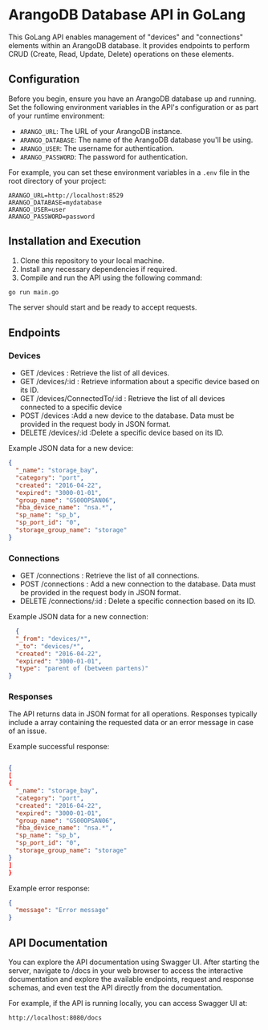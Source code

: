 # ArangoDB Database API in GoLang

This GoLang API enables management of "devices" and "connections" elements within an ArangoDB database. It provides endpoints to perform CRUD (Create, Read, Update, Delete) operations on these elements.


## Configuration

Before you begin, ensure you have an ArangoDB database up and running. Set the following environment variables in the API's configuration or as part of your runtime environment:

- `ARANGO_URL`: The URL of your ArangoDB instance.
- `ARANGO_DATABASE`: The name of the ArangoDB database you'll be using.
- `ARANGO_USER`: The username for authentication.
- `ARANGO_PASSWORD`: The password for authentication.


For example, you can set these environment variables in a `.env` file in the root directory of your project:

```env
ARANGO_URL=http://localhost:8529
ARANGO_DATABASE=mydatabase
ARANGO_USER=user
ARANGO_PASSWORD=password
```

## Installation and Execution

1. Clone this repository to your local machine.
2. Install any necessary dependencies if required.
3. Compile and run the API using the following command:

```bash
go run main.go
```
The server should start and be ready to accept requests.

## Endpoints
### Devices

- GET /devices : Retrieve the list of all devices.
- GET /devices/:id : Retrieve information about a specific device based on its ID.
- GET /devices/ConnectedTo/:id : Retrieve the list of all devices connected to a specific device
- POST /devices :Add a new device to the database. Data must be provided in the request body in JSON format.
- DELETE /devices/:id :Delete a specific device based on its ID.


Example JSON data for a new device:

```json
{
  "_name": "storage_bay",
  "category": "port",
  "created": "2016-04-22",
  "expired": "3000-01-01",
  "group_name": "GS00OPSAN06",
  "hba_device_name": "nsa.*",
  "sp_name": "sp_b",
  "sp_port_id": "0",
  "storage_group_name": "storage"
}
```

### Connections


- GET /connections : Retrieve the list of all connections.
- POST /connections : Add a new connection to the database. Data must be provided in the request body in JSON format.
- DELETE /connections/:id : Delete a specific connection based on its ID.


Example JSON data for a new connection:

```json
  {
  "_from": "devices/*",
  "_to": "devices/*",
  "created": "2016-04-22",
  "expired": "3000-01-01",
  "type": "parent of (between partens)"
}
```

### Responses
The API returns data in JSON format for all operations. Responses typically include a array containing the requested data or an error message in case of an issue.

Example successful response:

```json

{
[
{
  "_name": "storage_bay",
  "category": "port",
  "created": "2016-04-22",
  "expired": "3000-01-01",
  "group_name": "GS00OPSAN06",
  "hba_device_name": "nsa.*",
  "sp_name": "sp_b",
  "sp_port_id": "0",
  "storage_group_name": "storage"
}
]
}
```
Example error response:

```json
{
  "message": "Error message"
}
```

## API Documentation
You can explore the API documentation using Swagger UI. After starting the server, navigate to /docs in your web browser to access the interactive documentation and explore the available endpoints, request and response schemas, and even test the API directly from the documentation.

For example, if the API is running locally, you can access Swagger UI at:

```bash
http://localhost:8080/docs
``````
